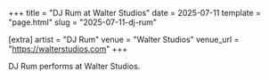 +++
title = "DJ Rum at Walter Studios"
date = 2025-07-11
template = "page.html"
slug = "2025-07-11-dj-rum"

[extra]
artist = "DJ Rum"
venue = "Walter Studios"
venue_url = "https://walterstudios.com"
+++

DJ Rum performs at Walter Studios.

